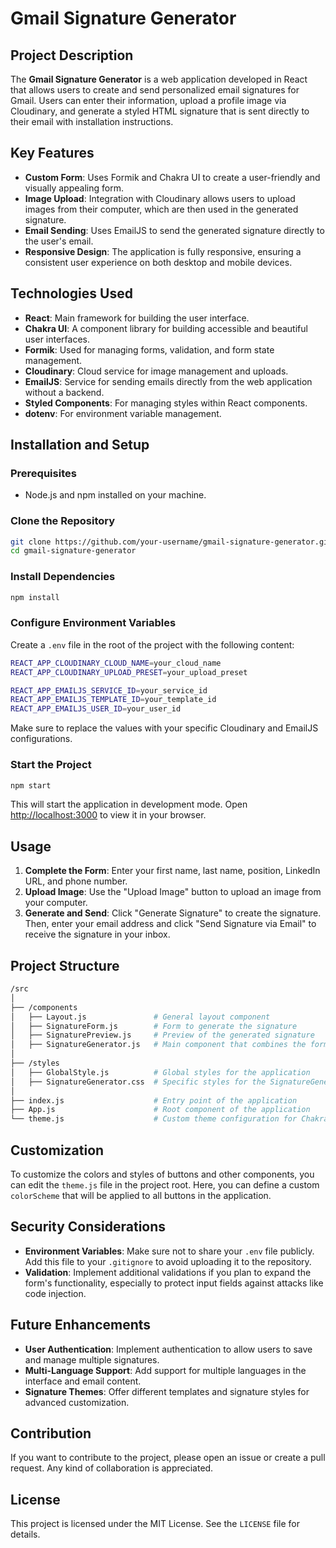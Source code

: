 
# Gmail Signature Generator

## Project Description

The **Gmail Signature Generator** is a web application developed in React that allows users to create and send personalized email signatures for Gmail. Users can enter their information, upload a profile image via Cloudinary, and generate a styled HTML signature that is sent directly to their email with installation instructions.

## Key Features

- **Custom Form**: Uses Formik and Chakra UI to create a user-friendly and visually appealing form.
- **Image Upload**: Integration with Cloudinary allows users to upload images from their computer, which are then used in the generated signature.
- **Email Sending**: Uses EmailJS to send the generated signature directly to the user's email.
- **Responsive Design**: The application is fully responsive, ensuring a consistent user experience on both desktop and mobile devices.

## Technologies Used

- **React**: Main framework for building the user interface.
- **Chakra UI**: A component library for building accessible and beautiful user interfaces.
- **Formik**: Used for managing forms, validation, and form state management.
- **Cloudinary**: Cloud service for image management and uploads.
- **EmailJS**: Service for sending emails directly from the web application without a backend.
- **Styled Components**: For managing styles within React components.
- **dotenv**: For environment variable management.

## Installation and Setup

### Prerequisites

- Node.js and npm installed on your machine.

### Clone the Repository

```bash
git clone https://github.com/your-username/gmail-signature-generator.git
cd gmail-signature-generator
```

### Install Dependencies

```bash
npm install
```

### Configure Environment Variables

Create a `.env` file in the root of the project with the following content:

```bash
REACT_APP_CLOUDINARY_CLOUD_NAME=your_cloud_name
REACT_APP_CLOUDINARY_UPLOAD_PRESET=your_upload_preset

REACT_APP_EMAILJS_SERVICE_ID=your_service_id
REACT_APP_EMAILJS_TEMPLATE_ID=your_template_id
REACT_APP_EMAILJS_USER_ID=your_user_id
```

Make sure to replace the values with your specific Cloudinary and EmailJS configurations.

### Start the Project

```bash
npm start
```

This will start the application in development mode. Open [http://localhost:3000](http://localhost:3000) to view it in your browser.

## Usage

1. **Complete the Form**: Enter your first name, last name, position, LinkedIn URL, and phone number.
2. **Upload Image**: Use the "Upload Image" button to upload an image from your computer.
3. **Generate and Send**: Click "Generate Signature" to create the signature. Then, enter your email address and click "Send Signature via Email" to receive the signature in your inbox.

## Project Structure

```bash
/src
│
├── /components
│   ├── Layout.js               # General layout component
│   ├── SignatureForm.js        # Form to generate the signature
│   ├── SignaturePreview.js     # Preview of the generated signature
│   ├── SignatureGenerator.js   # Main component that combines the form and preview
│
├── /styles
│   ├── GlobalStyle.js          # Global styles for the application
│   ├── SignatureGenerator.css  # Specific styles for the SignatureGenerator component
│
├── index.js                    # Entry point of the application
├── App.js                      # Root component of the application
└── theme.js                    # Custom theme configuration for Chakra UI
```

## Customization

To customize the colors and styles of buttons and other components, you can edit the `theme.js` file in the project root. Here, you can define a custom `colorScheme` that will be applied to all buttons in the application.

## Security Considerations

- **Environment Variables**: Make sure not to share your `.env` file publicly. Add this file to your `.gitignore` to avoid uploading it to the repository.
- **Validation**: Implement additional validations if you plan to expand the form's functionality, especially to protect input fields against attacks like code injection.

## Future Enhancements

- **User Authentication**: Implement authentication to allow users to save and manage multiple signatures.
- **Multi-Language Support**: Add support for multiple languages in the interface and email content.
- **Signature Themes**: Offer different templates and signature styles for advanced customization.

## Contribution

If you want to contribute to the project, please open an issue or create a pull request. Any kind of collaboration is appreciated.

## License

This project is licensed under the MIT License. See the `LICENSE` file for details.
